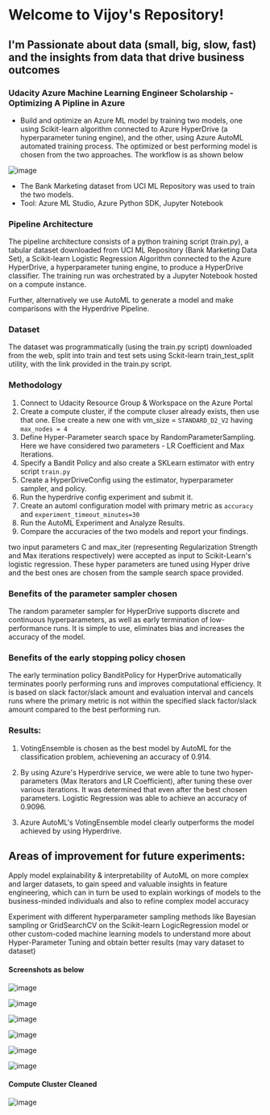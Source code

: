 # Welcome to Vijoy's Repository!

## I'm Passionate about data (small, big, slow, fast) and the insights from data that drive business outcomes

### Udacity Azure Machine Learning Engineer Scholarship - Optimizing A Pipline in Azure

- Build and optimize an Azure ML model by training two models, one using Scikit-learn algorithm connected to Azure HyperDrive (a hyperparameter tuning engine), and the other, using Azure AutoML automated training process. The optimized or best performing model is chosen from the two approaches. The workflow is as shown below

![image](https://user-images.githubusercontent.com/81923226/114083850-22882f00-98cd-11eb-8ea7-6a873789bd7c.png)

- The Bank Marketing dataset from UCI ML Repository was used to train the two models.
- Tool: Azure ML Studio, Azure Python SDK, Jupyter Notebook

### Pipeline Architecture
The pipeline architecture consists of a python training script (train.py), a tabular dataset downloaded from UCI ML Repository (Bank Marketing Data Set), a Scikit-learn Logistic Regression Algorithm connected to the Azure HyperDrive, a hyperparameter tuning engine, to produce a HyperDrive classifier. The training run was orchestrated by a Jupyter Notebook hosted on a compute instance.

Further, alternatively we use AutoML to generate a model and make comparisons with the Hyperdrive Pipeline.

### Dataset
The dataset was programmatically (using the train.py script) downloaded from the web, split into train and test sets using Sckit-learn train_test_split utility, with the link provided in the train.py script.

### Methodology

1. Connect to Udacity Resource Group & Workspace on the Azure Portal
2. Create a compute cluster, if the compute cluser already exists, then use that one. Else create a new one with vm_size = `STANDARD_D2_V2` having `max_nodes = 4`
3. Define Hyper-Parameter search space by RandomParameterSampling. Here we have considered two parameters - LR Coefficient and Max Iterations.
4. Specify a Bandit Policy and also create a SKLearn estimator with entry script `train.py`
5. Create a HyperDriveConfig using the estimator, hyperparameter sampler, and policy.
6. Run the hyperdrive config experiment and submit it.
7. Create an automl configuration model with primary metric as `accuracy` and `experiment_timeout_minutes=30`
8. Run the AutoML Experiment and Analyze Results.
9. Compare the accuracies of the two models and report your findings.


two input parameters C and max_iter (representing Regularization Strength and Max iterations respectively) were accepted as input to Scikit-Learn's logistic regression. These hyper parameters are tuned using Hyper drive and the best ones are chosen from the sample search space provided.

### Benefits of the parameter sampler chosen
The random parameter sampler for HyperDrive supports discrete and continuous hyperparameters, as well as early termination of low-performance runs. It is simple to use, eliminates bias and increases the accuracy of the model. 

### Benefits of the early stopping policy chosen
The early termination policy BanditPolicy for HyperDrive automatically terminates poorly performing runs and improves computational efficiency. It is based on slack factor/slack amount and evaluation interval and cancels runs where the primary metric is not within the specified slack factor/slack amount compared to the best performing run.
                                     
### Results:

1. VotingEnsemble is chosen as the best model by AutoML for the classification problem, achievening an accuracy of 0.914. 
2. By using Azure's Hyperdrive service, we were able to tune two hyper-parameters (Max Iterators and LR Coefficient), after tuning these over various iterations. It was determined that even after the best chosen parameters. Logistic Regression was able to achieve an accuracy of 0.9096.

3. Azure AutoML's VotingEnsemble model clearly outperforms the model achieved by using Hyperdrive.


## Areas of improvement for future experiments:

Apply model explainability & interpretability of AutoML on more complex and larger datasets, to gain speed and valuable insights in feature engineering, which can in turn be used to explain workings of models to the business-minded individuals and also to refine complex model accuracy

Experiment with different hyperparameter sampling methods like Bayesian sampling or GridSearchCV on the Scikit-learn LogicRegression model or other custom-coded machine learning models to understand more about Hyper-Parameter Tuning and obtain better results (may vary dataset to dataset)




#### Screenshots as below

![image](https://user-images.githubusercontent.com/81923226/114142879-146bfa00-9931-11eb-8a86-01a957e212c5.png)

![image](https://user-images.githubusercontent.com/81923226/114142934-23eb4300-9931-11eb-98ec-139982eb4b81.png)

![image](https://user-images.githubusercontent.com/81923226/114142748-f0a8b400-9930-11eb-96b3-1b1f82c20f21.png)

![image](https://user-images.githubusercontent.com/81923226/114142777-f9998580-9930-11eb-8205-97fda4bc8d7f.png)



![image](https://user-images.githubusercontent.com/81923226/114142804-0027fd00-9931-11eb-88f0-91689b53f284.png)

![image](https://user-images.githubusercontent.com/81923226/114142853-0ae29200-9931-11eb-9bd2-2b2ab117d765.png)

#### Compute Cluster Cleaned
![image](https://user-images.githubusercontent.com/81923226/114293369-2b3a5a00-9ab3-11eb-9ffc-e1a13016cd07.png)






